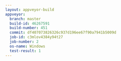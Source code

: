 ```yaml
---
layout: appveyor-build
appveyor:
  branch: master
  build-id: 46267591
  build-number: 451
  commit: df407073826326c937d196ee67f90a7941b5009d
  job-id: c3mlov4384y94t27
  job-number: 2
  os-name: Windows
  test-result: 1
---
```

